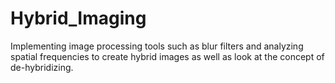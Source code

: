 # Hybrid_Imaging
Implementing image processing tools such as blur filters and analyzing spatial frequencies to create hybrid images as well as look at the concept of de-hybridizing. 
